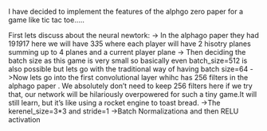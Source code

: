 I have decided to implement the features of the alphgo zero paper for a game like tic tac toe.....



First lets discuss about the neural newtork:
-> In the alphago paper they had 19*19*17 here we will have 3*3*5 where each player will have 2 hisotry planes summing up to 4 planes and a current player plane
-> Then deciding the batch size as this game is very small so basically even batch_size=512 is also possible but lets go with the traditional way of having batch size=64
->Now lets go into the first convolutional layer whihc has 256 filters in the alphago paper . We absolutely don’t need to keep 256 filters here if we try that, our network will be hilariously overpowered for such a tiny game.It will still learn, but it’s like using a rocket engine to toast bread. 
->The kerenel_size=3*3 and stride=1
->Batch Normalizationa and then RELU activation